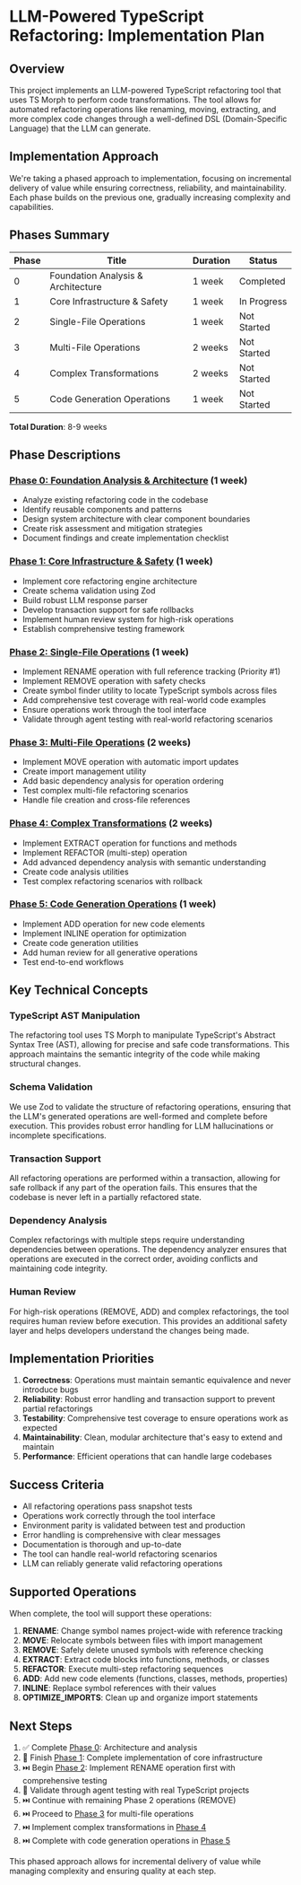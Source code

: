 # LLM-Powered TypeScript Refactoring: Implementation Plan

## Overview

This project implements an LLM-powered TypeScript refactoring tool that uses TS Morph to perform code transformations. The tool allows for automated refactoring operations like renaming, moving, extracting, and more complex code changes through a well-defined DSL (Domain-Specific Language) that the LLM can generate.

## Implementation Approach

We're taking a phased approach to implementation, focusing on incremental delivery of value while ensuring correctness, reliability, and maintainability. Each phase builds on the previous one, gradually increasing complexity and capabilities.

## Phases Summary

| Phase | Title                              | Duration | Status      |
| ----- | ---------------------------------- | -------- | ----------- |
| 0     | Foundation Analysis & Architecture | 1 week   | Completed   |
| 1     | Core Infrastructure & Safety       | 1 week   | In Progress |
| 2     | Single-File Operations             | 1 week   | Not Started |
| 3     | Multi-File Operations              | 2 weeks  | Not Started |
| 4     | Complex Transformations            | 2 weeks  | Not Started |
| 5     | Code Generation Operations         | 1 week   | Not Started |

**Total Duration**: 8-9 weeks

## Phase Descriptions

### [Phase 0: Foundation Analysis & Architecture](phases/phase-0.md) (1 week)

- Analyze existing refactoring code in the codebase
- Identify reusable components and patterns
- Design system architecture with clear component boundaries
- Create risk assessment and mitigation strategies
- Document findings and create implementation checklist

### [Phase 1: Core Infrastructure & Safety](phases/phase-1.md) (1 week)

- Implement core refactoring engine architecture
- Create schema validation using Zod
- Build robust LLM response parser
- Develop transaction support for safe rollbacks
- Implement human review system for high-risk operations
- Establish comprehensive testing framework

### [Phase 2: Single-File Operations](phases/phase-2.md) (1 week)

- Implement RENAME operation with full reference tracking (Priority #1)
- Implement REMOVE operation with safety checks
- Create symbol finder utility to locate TypeScript symbols across files
- Add comprehensive test coverage with real-world code examples
- Ensure operations work through the tool interface
- Validate through agent testing with real-world refactoring scenarios

### [Phase 3: Multi-File Operations](phases/phase-3.md) (2 weeks)

- Implement MOVE operation with automatic import updates
- Create import management utility
- Add basic dependency analysis for operation ordering
- Test complex multi-file refactoring scenarios
- Handle file creation and cross-file references

### [Phase 4: Complex Transformations](phases/phase-4.md) (2 weeks)

- Implement EXTRACT operation for functions and methods
- Implement REFACTOR (multi-step) operation
- Add advanced dependency analysis with semantic understanding
- Create code analysis utilities
- Test complex refactoring scenarios with rollback

### [Phase 5: Code Generation Operations](phases/phase-5.md) (1 week)

- Implement ADD operation for new code elements
- Implement INLINE operation for optimization
- Create code generation utilities
- Add human review for all generative operations
- Test end-to-end workflows

## Key Technical Concepts

### TypeScript AST Manipulation

The refactoring tool uses TS Morph to manipulate TypeScript's Abstract Syntax Tree (AST), allowing for precise and safe code transformations. This approach maintains the semantic integrity of the code while making structural changes.

### Schema Validation

We use Zod to validate the structure of refactoring operations, ensuring that the LLM's generated operations are well-formed and complete before execution. This provides robust error handling for LLM hallucinations or incomplete specifications.

### Transaction Support

All refactoring operations are performed within a transaction, allowing for safe rollback if any part of the operation fails. This ensures that the codebase is never left in a partially refactored state.

### Dependency Analysis

Complex refactorings with multiple steps require understanding dependencies between operations. The dependency analyzer ensures that operations are executed in the correct order, avoiding conflicts and maintaining code integrity.

### Human Review

For high-risk operations (REMOVE, ADD) and complex refactorings, the tool requires human review before execution. This provides an additional safety layer and helps developers understand the changes being made.

## Implementation Priorities

1. **Correctness**: Operations must maintain semantic equivalence and never introduce bugs
2. **Reliability**: Robust error handling and transaction support to prevent partial refactorings
3. **Testability**: Comprehensive test coverage to ensure operations work as expected
4. **Maintainability**: Clean, modular architecture that's easy to extend and maintain
5. **Performance**: Efficient operations that can handle large codebases

## Success Criteria

- All refactoring operations pass snapshot tests
- Operations work correctly through the tool interface
- Environment parity is validated between test and production
- Error handling is comprehensive with clear messages
- Documentation is thorough and up-to-date
- The tool can handle real-world refactoring scenarios
- LLM can reliably generate valid refactoring operations

## Supported Operations

When complete, the tool will support these operations:

1. **RENAME**: Change symbol names project-wide with reference tracking
2. **MOVE**: Relocate symbols between files with import management
3. **REMOVE**: Safely delete unused symbols with reference checking
4. **EXTRACT**: Extract code blocks into functions, methods, or classes
5. **REFACTOR**: Execute multi-step refactoring sequences
6. **ADD**: Add new code elements (functions, classes, methods, properties)
7. **INLINE**: Replace symbol references with their values
8. **OPTIMIZE_IMPORTS**: Clean up and organize import statements

## Next Steps

1. ✅ Complete [Phase 0](phases/phase-0.md): Architecture and analysis
2. 🔄 Finish [Phase 1](phases/phase-1.md): Complete implementation of core infrastructure
3. ⏭️ Begin [Phase 2](phases/phase-2.md): Implement RENAME operation first with comprehensive testing
4. 📝 Validate through agent testing with real TypeScript projects
5. ⏭️ Continue with remaining Phase 2 operations (REMOVE)
6. ⏭️ Proceed to [Phase 3](phases/phase-3.md) for multi-file operations
7. ⏭️ Implement complex transformations in [Phase 4](phases/phase-4.md)
8. ⏭️ Complete with code generation operations in [Phase 5](phases/phase-5.md)

This phased approach allows for incremental delivery of value while managing complexity and ensuring quality at each step.
